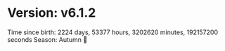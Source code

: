 # Version: v6.1.2
Time since birth: 2224 days, 53377 hours, 3202620 minutes, 192157200 seconds
Season: Autumn 🍁
